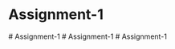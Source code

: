 # Assignment-1
#   A s s i g n m e n t - 1  
 #   A s s i g n m e n t - 1  
 #   A s s i g n m e n t - 1  
 